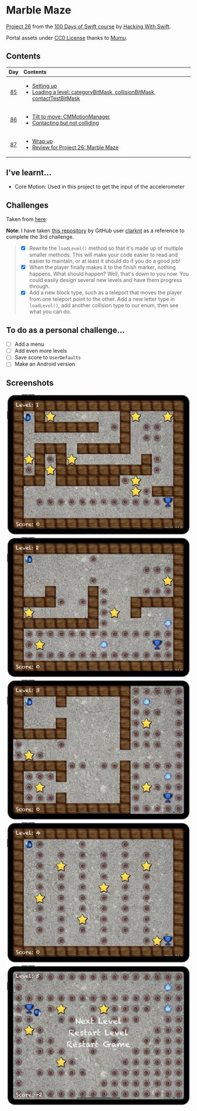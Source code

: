 # Marble Maze

[Project 26](https://www.hackingwithswift.com/read/26/overview) from the [100 Days of Swift course](https://www.hackingwithswift.com/100) by [Hacking With Swift](https://www.hackingwithswift.com/).

Portal assets under [CC0 License](https://creativecommons.org/publicdomain/zero/1.0/legalcode) thanks to [Mumu](https://opengameart.org/content/shiny-orbs-64x64).

## Contents

|                      Day                      | Contents                                                                                                                                                                                                           |
|:---------------------------------------------:|:-------------------------------------------------------------------------------------------------------------------------------------------------------------------------------------------------------------------|
| [85](https://www.hackingwithswift.com/100/85) | <ul><li>[Setting up](https://www.hackingwithswift.com/read/26/1/setting-up)</li><li>[Loading a level: categoryBitMask, collisionBitMask, contactTestBitMask](https://www.hackingwithswift.com/read/26/2)</li></ul> |
| [86](https://www.hackingwithswift.com/100/86) | <ul><li>[Tilt to move: CMMotionManager](https://www.hackingwithswift.com/read/26/3)</li><li>[Contacting but not colliding](https://www.hackingwithswift.com/read/26/4)</li></ul>                                   |
| [87](https://www.hackingwithswift.com/100/87) | <ul><li>[Wrap up](https://www.hackingwithswift.com/read/26/5)</li><li>[Review for Project 26: Marble Maze](https://www.hackingwithswift.com/review/hws/project-26-marble-maze)</li></ul>                           |

## I've learnt...

- Core Motion: Used in this project to get the input of the accelerometer

## Challenges

Taken from [here](https://www.hackingwithswift.com/read/25/5):

**Note**: I have taken [this repository](https://github.com/clarknt/100-days-of-swift/blob/main/34-Project26/README.md) by GitHub user [clarknt](https://github.com/clarknt) as a reference to complete the 3rd challenge.

>- [x] Rewrite the `loadLevel()` method so that it's made up of multiple smaller methods. This will make your code easier to read and easier to maintain, or at least it should do if you do a good job!
>- [x] When the player finally makes it to the finish marker, nothing happens. What should happen? Well, that's down to you now. You could easily design several new levels and have them progress through.
>- [x] Add a new block type, such as a teleport that moves the player from one teleport point to the other. Add a new letter type in `loadLevel()`, add another collision type to our enum, then see what you can do.

## To do as a personal challenge...

- [ ] Add a menu
- [ ] Add even more levels
- [ ] Save score to `UserDefaults`
- [ ] Make an Android version

## Screenshots

![Level 1](./Screenshots/1.png)
![Level 2](./Screenshots/2.png)
![Level 3](./Screenshots/3.png)
![Level 4](./Screenshots/4.png)
![Level 5](./Screenshots/5.png)
